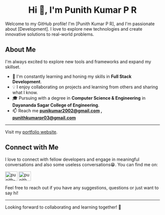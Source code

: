<h1 align="center">Hi 👋, I'm Punith Kumar P R</h1>

Welcome to my GitHub profile! I'm [Punith Kumar P R], and I'm passionate about [Development]. I love to explore new technologies and create innovative solutions to real-world problems.
## About Me
I'm always excited to explore new tools and frameworks and expand my skillset.

- 🌱 I'm constantly learning and honing my skills in **Full Stack Development**.
- 💡 I enjoy collaborating on projects and learning from others and sharing what I know.
- 🎓 Pursuing with a degree in **Computer Science & Engineering** in **Dayananda Sagar College of Engineering**.
- 📫 Reach me **punikumar2002@gmail.com , punithkumarpr03@gmail.com**

<hr/>

Visit my [portfolio website](https://punithkumarpr.netlify.app).

## Connect with Me

I love to connect with fellow developers and engage in meaningful conversations and also some useless conversations😁. You can find me on:

<p align="left">
  
<a href="https://linkedin.com/in/punith-kumar-pr" target="blank"><img align="center" src="https://raw.githubusercontent.com/rahuldkjain/github-profile-readme-generator/master/src/images/icons/Social/linked-in-alt.svg" alt="punith-kumar-pr" height="30" width="40" /></a>
<a href="https://instagram.com/punith_kumar_pr" target="blank"><img align="center" src="https://raw.githubusercontent.com/rahuldkjain/github-profile-readme-generator/master/src/images/icons/Social/instagram.svg" alt="punith_kumar_pr" height="30" width="40" /></a>
</p>
 
Feel free to reach out if you have any suggestions, questions or just want to say hi!

-------

Looking forward to collaborating and learning together! 🚀

